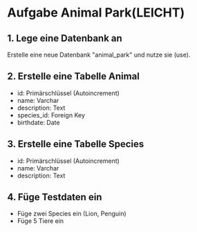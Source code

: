 # Aufgabe Animal Park(LEICHT)

## 1. Lege eine Datenbank an
Erstelle eine neue Datenbank "animal_park" und nutze sie (use).

## 2. Erstelle eine Tabelle Animal
- id: Primärschlüssel (Autoincrement)
- name: Varchar
- description: Text
- species_id: Foreign Key
- birthdate: Date


## 3. Erstelle eine Tabelle Species
- id: Primärschlüssel (Autoincrement)
- name: Varchar
- description: Text


## 4. Füge Testdaten ein
- Füge zwei Species ein (Lion, Penguin)
- Füge 5 Tiere ein



